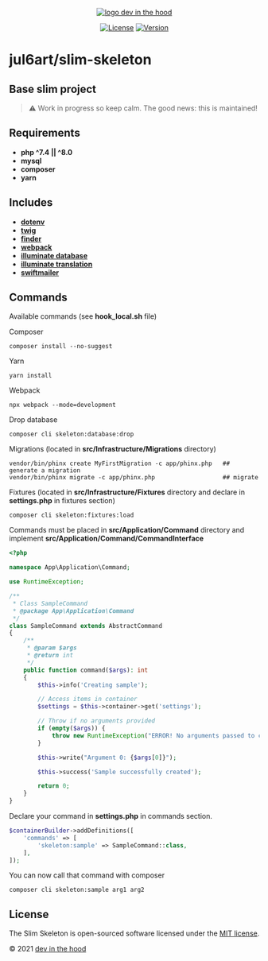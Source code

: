 <p align="center">
    <a href="https://devinthehood.com"><img src="https://github.com/jul6art/slim-skeleton/blob/master/assets/img/logo.png?raw=true" alt="logo dev in the hood"></a>
</p>

<p align="center">
    <a href="https://opensource.org/licenses/MIT" target="_blank"><img src="https://img.shields.io/badge/License-MIT-yellow.svg" alt="License"></a>
    <a href="https://github.com/jul6art/slim-skeleton" target="_blank"><img src="https://img.shields.io/static/v1?label=stable&message=v1+coming+soon&color=orange" alt="Version"></a>
</p>

jul6art/slim-skeleton
=====================
Base slim project
-----------------

> :warning: Work in progress so keep calm. The good news: this is maintained!

Requirements
------------

* **php ^7.4 || ^8.0**
* **mysql**
* **composer**
* **yarn**

Includes
--------

* **<a href="https://github.com/vlucas/phpdotenv" target="_blank">dotenv</a>**
* **<a href="https://github.com/slimphp/Twig-View" target="_blank">twig</a>**
* **<a href="https://github.com/nette/finder" target="_blank">finder</a>**
* **<a href="https://github.com/fullpipe/twig-webpack-extension" target="_blank">webpack</a>**
* **<a href="https://github.com/illuminate/database" target="_blank">illuminate database</a>**
* **<a href="https://github.com/illuminate/translation" target="_blank">illuminate translation</a>**
* **<a href="https://github.com/swiftmailer/swiftmailer " target="_blank">swiftmailer</a>**

Commands
--------

Available commands (see **hook_local.sh** file)

Composer

```console
composer install --no-suggest
```

Yarn

```console
yarn install
```

Webpack

```console
npx webpack --mode=development
```

Drop database

```console
composer cli skeleton:database:drop
```

Migrations (located in **src/Infrastructure/Migrations** directory)

```console
vendor/bin/phinx create MyFirstMigration -c app/phinx.php   ## generate a migration
vendor/bin/phinx migrate -c app/phinx.php                   ## migrate
```

Fixtures (located in **src/Infrastructure/Fixtures** directory and declare in **settings.php** in fixtures section)

```console
composer cli skeleton:fixtures:load
```

Commands must be placed in **src/Application/Command** directory and implement **src/Application/Command/CommandInterface**

```php
<?php

namespace App\Application\Command;

use RuntimeException;

/**
 * Class SampleCommand
 * @package App\Application\Command
 */
class SampleCommand extends AbstractCommand
{
    /**
     * @param $args
     * @return int
     */
    public function command($args): int
    {
        $this->info('Creating sample');

        // Access items in container
        $settings = $this->container->get('settings');

        // Throw if no arguments provided
        if (empty($args)) {
            throw new RuntimeException("ERROR! No arguments passed to command");
        }

        $this->write("Argument 0: {$args[0]}");

        $this->success('Sample successfully created');

        return 0;
    }
}
```

Declare your command in **settings.php** in commands section.

```php
$containerBuilder->addDefinitions([
    'commands' => [
        'skeleton:sample' => SampleCommand::class,
    ],
]);
```

You can now call that command with composer

```console
composer cli skeleton:sample arg1 arg2
```

License
-------

The Slim Skeleton is open-sourced software licensed under the [MIT license](https://opensource.org/licenses/MIT).

&copy; 2021 [dev in the hood](https://devinthehood.com)
